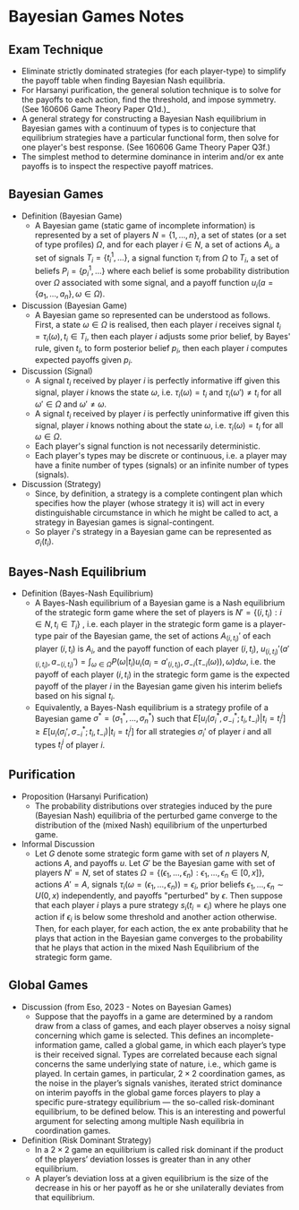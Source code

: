 # Bayesian Games Notes

## Exam Technique
- Eliminate strictly dominated strategies (for each player-type) to simplify the payoff table when finding Bayesian Nash equilibria.
- For Harsanyi purification, the general solution technique is to solve for the payoffs to each action, find the threshold, and impose symmetry. (See 160606 Game Theory Paper Q1d.)_
- A general strategy for constructing a Bayesian Nash equilibrium in Bayesian games with a continuum of types is to conjecture that equilibrium strategies have a particular functional form, then solve for one player's best response. (See 160606 Game Theory Paper Q3f.)
- The simplest method to determine dominance in interim and/or ex ante payoffs is to inspect the respective payoff matrices.

## Bayesian Games
- Definition (Bayesian Game)
	- A Bayesian game (static game of incomplete information) is represented by a set of players $N=\{1,\ldots,n\}$, a set of states (or a set of type profiles) $\Omega$, and for each player $i\in N$, a set of actions $A_i$, a set of signals $T_i=\{t_i^1,\ldots\}$, a signal function $\tau_i$ from $\Omega$ to $T_i$, a set of beliefs $P_i=\{p_i^1,\ldots\}$ where each belief is some probability distribution over $\Omega$ associated with some signal, and a payoff function $u_i(a=\{a_1,\ldots,a_n\},\omega\in\Omega)$.
- Discussion (Bayesian Game)
	- A Bayesian game so represented can be understood as follows. First, a state $\omega\in\Omega$ is realised, then each player $i$ receives signal $t_i=\tau_i(\omega),t_i\in T_i$, then each player $i$ adjusts some prior belief, by Bayes' rule, given $t_i$, to form posterior belief $p_i$, then each player $i$ computes expected payoffs given $p_i$.
- Discussion (Signal)
	- A signal $t_i$ received by player $i$ is perfectly informative iff given this signal, player $i$ knows the state $\omega$, i.e. $\tau_i(\omega)=t_i$ and $\tau_i(\omega')\neq t_i$ for all $\omega'\in\Omega$ and $\omega'\neq\omega$.
	- A signal $t_i$ received by player $i$ is perfectly uninformative iff given this signal, player $i$ knows nothing about the state $\omega$, i.e. $\tau_i(\omega)=t_i$ for all $\omega\in\Omega$.
	- Each player's signal function is not necessarily deterministic.
	- Each player's types may be discrete or continuous, i.e. a player may have a finite number of types (signals) or an infinite number of types (signals).
- Discussion (Strategy)
	- Since, by definition, a strategy is a complete contingent plan which specifies how the player (whose strategy it is) will act in every distinguishable circumstance in which he might be called to act, a strategy in Bayesian games is signal-contingent.
	- So player $i$'s strategy in a Bayesian game can be represented as $\sigma_i(t_i)$.

## Bayes-Nash Equilibrium
- Definition (Bayes-Nash Equilibrium)
	- A Bayes-Nash equilibrium of a Bayesian game is a Nash equilibrium of the strategic form game where the set of players is $N'=\{(i,t_i):i\in N,t_i\in T_i\}$ , i.e. each player in the strategic form game is a player-type pair of the Bayesian game, the set of actions $A_{(i,t_i)}'$ of each player $(i,t_i)$ is $A_i$, and the payoff function of each player $(i,t_i)$, $u_{(i,t_i)}'(a'_{(i,t_i)},a_{-(i,t_i)}')=\int_{\omega\in\Omega}P(\omega|t_i)u_i(a_i=a'_{(i,t_i)},\sigma_{-i}(\tau_{-i}(\omega)),\omega)d\omega$, i.e. the payoff of each player $(i,t_i)$ in the strategic form game is the expected payoff of the player $i$ in the Bayesian game given his interim beliefs based on his signal $t_i$.
	- Equivalently, a Bayes-Nash equilibrium is a strategy profile of a Bayesian game $\sigma^*=(\sigma_1^*,\ldots,\sigma_n^*)$ such that $E[u_i(\sigma_i^*,\sigma_{-i}^*;t_i,t_{-i})|t_i=t_i^j]\geq E[u_i(\sigma_i',\sigma_{-i}^*;t_i,t_{-i})|t_i=t_i^j]$ for all strategies $\sigma_i'$ of player $i$ and all types $t_i^j$ of player $i$.

## Purification
- Proposition (Harsanyi Purification)
	- The probability distributions over strategies induced by the pure (Bayesian Nash) equilibria of the perturbed game converge to the distribution of the (mixed Nash) equilibrium of the unperturbed game.
- Informal Discussion
	- Let $G$ denote some strategic form game with set of $n$ players $N$, actions $A$, and payoffs $u$. Let $G'$ be the Bayesian game with set of players $N'=N$, set of states $\Omega=\{(\epsilon_1,\ldots,\epsilon_n):\epsilon_1,\ldots,\epsilon_n\in[0,x]\}$, actions $A'=A$, signals $\tau_i(\omega=(\epsilon_1,\ldots,\epsilon_n))=\epsilon_i$, prior beliefs $\epsilon_1,\ldots,\epsilon_n\sim U(0,x)$ independently, and payoffs "perturbed" by $\epsilon$. Then suppose that each player $i$ plays a pure strategy $s_i(t_i=\epsilon_i)$ where he plays one action if $\epsilon_i$ is below some threshold and another action otherwise. Then, for each player, for each action, the ex ante probability that he plays that action in the Bayesian game converges to the probability that he plays that action in the mixed Nash Equilibrium of the strategic form game.

## Global Games
- Discussion (from Eso, 2023 - Notes on Bayesian Games)
	- Suppose that the payoffs in a game are determined by a random draw from a class of games, and each player observes a noisy signal concerning which game is selected. This defines an incomplete-information game, called a global game, in which each player’s type is their received signal. Types are correlated because each signal concerns the same underlying state of nature, i.e., which game is played. In certain games, in particular, $2\times 2$ coordination games, as the noise in the player’s signals vanishes, iterated strict dominance on interim payoffs in the global game forces players to play a specific pure-strategy equilibrium — the so-called risk-dominant equilibrium, to be defined below. This is an interesting and powerful argument for selecting among multiple Nash equilibria in coordination games.
- Definition (Risk Dominant Strategy)
	- In a $2\times 2$ game an equilibrium is called risk dominant if the product of the players’ deviation losses is greater than in any other equilibrium.
	- A player’s deviation loss at a given equilibrium is the size of the decrease in his or her payoff as he or she unilaterally deviates from that equilibrium.